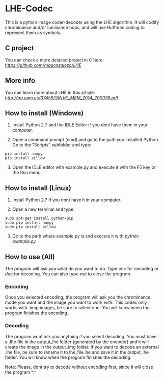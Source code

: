 # LHE-Codec



This is a python image coder-decoder using the LHE algorithm. It will codify chrominance and/or luminance hops, and will use Huffman coding to represent them as symbols.



## C project



You can check a more detailed project in C here: *https://github.com/magonzalezc/LHE*



## More info



You can learn more about LHE in this article: *http://oa.upm.es/37459/1/INVE_MEM_2014_200038.pdf*



## How to install (Windows)



1. Install Python 2.7 and the IDLE Editor if you dont have them in your computer.

2. Open a command prompt (cmd) and go to the path you installed Python. Go to the "Scripts" subfolder and type:

  ```
  pip install numpy
  pip install pillow
  ```

3. Open the IDLE editor with example.py and execute it with the F5 key or the Run menu.



## How to install (Linux)



1. Install Python 2.7 if you dont have it in your computer.

2. Open a new terminal and type:

  ```
  sudo apt-get install python-pip
  sudo pip install numpy
  sudo pip install pillow
  ```

3. Go to the path where example.py is and execute it with *python example.py*



## How to use (All)

The program will ask you what do you want to do. Type *enc* for encoding or *dec* for decoding. You can also type *exit* to close the program.

### Encoding

Once you selected encoding, the program will ask you the chrominance mode you want and the image you want to work with. This codec only works with .bmp images, be sure to select one. You will know when the program finishes the encoding.

### Decoding

The program wont ask you anything if you select decoding. You must have a .lhe file in the output_lhe folder (generated by the encoder) and it will create the image in the output_img folder. If you want to decode an external .lhe file, be sure to rename it to lhe_file.lhe and save it in the output_lhe folder. You will know when the program finishes the decoding.

Note: Please, dont try to decode without encoding first, since it will close the program ^.^
